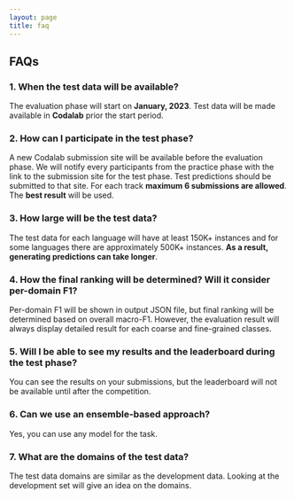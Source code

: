 ```yaml
---
layout: page
title: faq
---
```


## FAQs

### 1. When the test data will be available?
The evaluation phase will start on **January, 2023**. Test data will be made available in **Codalab** prior the start period. 


### 2. How can I participate in the test phase?
A new Codalab submission site will be available before the evaluation phase. We will notify every participants from the practice phase with the link to the submission site for the test phase. Test predictions should be submitted to that site. For each track **maximum 6 submissions are allowed**. The **best result** will be used.


### 3. How large will be the test data?
The test data for each language will have at least 150K+ instances and for some languages there are approximately 500K+ instances. **As a result, generating predictions can take longer**.


### 4. How the final ranking will be determined? Will it consider per-domain F1?
Per-domain F1 will be shown in output JSON file, but final ranking will be determined based on overall macro-F1. However, the evaluation result will always display detailed result for each coarse and fine-grained classes.


### 5. Will I be able to see my results and the leaderboard during the test phase?
You can see the results on your submissions, but the leaderboard will not be available until after the competition.


### 6. Can we use an ensemble-based approach?
Yes, you can use any model for the task.


### 7. What are the domains of the test data?
The test data domains are similar as the development data. Looking at the development set will give an idea on the domains.

<!--

### 8. How much of the test entities overlap with the training entities?
This table provides the percentage of test data entities that are also found in the training sets.

<table style="width:60%">
  <tr>
    <th></th>
    <th>LOC</th>
    <th>PER</th>
    <th>PROD</th>
    <th>GRP</th>
    <th>CORP</th>
    <th>CW</th>
  </tr>


  <tr>
    <td>BN - Bangla</td>    
    <td>3.99</td>
    <td>1.54</td>
    <td>34.66</td>
    <td>7.15</td>
    <td>23.85</td>
    <td>4.33</td>
  </tr>
  
  <tr>
    <td>DE - German</td>
    <td>3.28</td>
    <td>2.76</td>
    <td>6.54</td>
    <td>5.68</td>
    <td>6.18</td>
    <td>3.7</td>
  </tr>
  
  <tr>
    <td>EN - English</td>
    <td>0.23</td>
    <td>0.15</td>
    <td>0.56</td>
    <td>0.38</td>
    <td>0.51</td>
    <td>0.2</td>
  </tr>
  
  <tr>
    <td>ES - Spanish</td>
    <td>0.39</td>
    <td>0.22</td>
    <td>0.58</td>
    <td>0.38</td>
    <td>0.55</td>
    <td>0.26</td>
  </tr>
  
  
  <tr>
    <td>FA - Farsi</td>
    <td>3.28</td>
    <td>4.39</td>
    <td>8.62</td>
    <td>9.83</td>
    <td>12.06</td>
    <td>5.9</td>
  </tr>
  
  <tr>
    <td>HI - Hindi</td>
    <td>4.84</td>
    <td>1.87</td>
    <td>30.33</td>
    <td>14.78</td>
    <td>21.24</td>
    <td>4.87</td>
  </tr>
  
  
    
  <tr>
    <td>KO - Korean</td>
    <td>5.73</td>
    <td>5.49</td>
    <td>12.32</td>
    <td>8.51</td>
    <td>11.24</td>
    <td>7.2</td>
  </tr>
  
  
  
  <tr>
    <td>NL - Dutch</td>
    <td>3.75</td>
    <td>3.7</td>
    <td>6.61</td>
    <td>5.12</td>
    <td>6.02</td>
    <td>4.53</td>
  </tr>
  
   <tr>
    <td>RU - Russian</td>
    <td>3.15</td>
    <td>1.36</td>
    <td>5.65</td>
    <td>3.91</td>
    <td>5.63</td>
    <td>3.82</td>
  </tr>
  
  <tr>
    <td>TR - Turkish</td>
    <td>0.61</td>
    <td>0.34</td>
    <td>1.72</td>
    <td>0.83</td>
    <td>1.64</td>
    <td>0.59</td>
  </tr>
  
  <tr>
    <td>ZH - Chinese</td>
    <td>4.28</td>
    <td>1.58</td>
    <td>15.38</td>
    <td>1.38</td>
    <td>7.65</td>
    <td>5.35</td>
  </tr>
  
</table>


### 9. How is the label distribution in the test data?
The plot below shows the label distribution in the train and test data. Y axis indicates the percentage of a particular label in the data.

<img src="images/dist.png">

### 10. How many unique entities are there?
This plot shows the total number of unique entities in the train and test sets.
<img src="images/unique_entities.png">

### 11. Since the test set is large, is there a way to efficiently output token tags for models using subword tokenizers?
We have implemented a method for doing this step. More details available <a href="https://github.com/amzn/multiconer-baseline/blob/main/README.md#:~:text=For%20this%20functionality">here</a>.

-->



